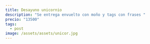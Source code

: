 ```yaml
---
title: Desayuno unicornio
description: "Se entrega envuelto con moño y tags con frases "
precio: "13500"
tags:
  - post
image: /assets/assets/unicor.jpg
---
```

